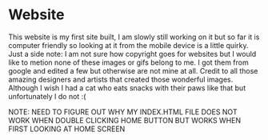 # Website
This website is my first site built, I am slowly still working on it but so far it is computer friendly so looking at it from the mobile device is a little quirky. Just a side note: I am not sure how copyright goes for websites but I would like to metion none of these images or gifs belong to me. I got them from google and edited a few but otherwise are not mine at all. Credit to all those amazing designers and artists that created those wonderful images. Although I wish I had a cat who eats snacks with their paws like that but unfortunately I do not :(



NOTE: NEED TO FIGURE OUT WHY MY INDEX.HTML FILE DOES NOT WORK WHEN DOUBLE CLICKING HOME BUTTON BUT WORKS WHEN FIRST LOOKING AT HOME SCREEN
